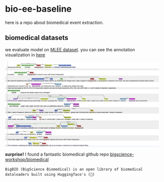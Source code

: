 # bio-ee-baseline

here is a repo about biomedical event extraction. 

## biomedical datasets

we evaluate model on [MLEE dataset](http://www.nactem.ac.uk/MLEE/). you can see the annotation visualization in [here](http://www.nactem.ac.uk/eccb2012/index.xhtml#/)

![](image/bioEE.png)

**surprise!** I found a fantastic biomedical github repo [bigscience-workshop/biomedical](https://github.com/bigscience-workshop/biomedical)

`BigBIO (BigScience Biomedical) is an open library of biomedical dataloaders built using Huggingface's (🤗)`
